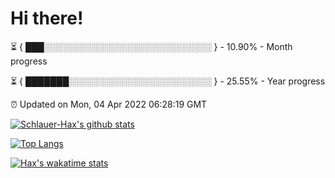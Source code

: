 # Hi there!

⏳ { ███░░░░░░░░░░░░░░░░░░░░░░░░░░░ } - 10.90% - Month progress

⏳ { ███████░░░░░░░░░░░░░░░░░░░░░░░ } - 25.55% - Year progress

⏰ Updated on Mon, 04 Apr 2022 06:28:19 GMT


[![Schlauer-Hax's github stats](https://github-readme-stats.vercel.app/api?username=Schlauer-Hax&show_icons=true&theme=dark&count_private=true)](https://github.com/Schlauer-Hax)


[![Top Langs](https://github-readme-stats.vercel.app/api/top-langs/?username=Schlauer-Hax&layout=compact&theme=dark)](https://github.com/Schlauer-Hax?tab=repositories)


[![Hax's wakatime stats](https://github-readme-stats.vercel.app/api/wakatime?username=Hax&theme=dark)](https://wakatime.com/@Hax)

